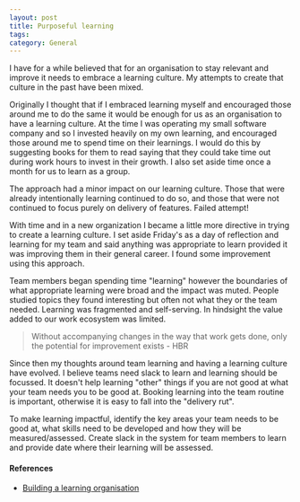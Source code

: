 ```yaml
---
layout: post
title: Purposeful learning
tags: 
category: General
---
```

I have for a while believed that for an organisation to stay relevant and improve it needs to embrace a learning culture. My attempts to create that culture in the past have been mixed.

Originally I thought that if I embraced learning myself and encouraged those around me to do the same it would be enough for us as an organisation to have a learning culture. 
At the time I was operating my small software company and so I invested heavily on my own learning, and encouraged those around me to spend time on their learnings. I would do this by suggesting books for them to read saying that they could take time out during work hours to invest in their growth.  I also set aside time once a month for us to learn as a group. 

The approach had a minor impact on our learning culture. Those that were already intentionally learning continued to do so, and those that were not continued to focus purely on delivery of features. Failed attempt!

With time and in a new organization I became a little more directive in trying to create a learning culture. I set aside Friday's as a day of reflection and learning for my team and said anything was appropriate to learn provided it was improving them in their general career. I found some improvement using this approach. 

Team members began spending time "learning" however the boundaries of what appropriate learning were broad and the impact was muted. People studied topics they found interesting but often not what they or the team needed. Learning was fragmented and self-serving. In hindsight the value added to our work ecosystem was limited.

> Without accompanying changes in the way that work gets done, only the potential for improvement exists - HBR

Since then my thoughts around team learning and having a learning culture have evolved. I believe teams need slack to learn and learning should be focussed. It doesn't help learning "other" things if you are not good at what your team needs you to be good at. Booking learning into the team routine is important, otherwise it is easy to fall into the "delivery rut".

To make learning impactful, identify the key areas your team needs to be good at, what skills need to be developed and how they will be measured/assessed. Create slack in the system for team members to learn and provide date where their learning will be assessed.  

#### References  

* [Building a learning organisation](https://hbr.org/1993/07/building-a-learning-organization)  
